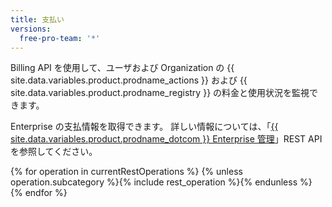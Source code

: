 ```yaml
---
title: 支払い
versions:
  free-pro-team: '*'
---
```


Billing API を使用して、ユーザおよび Organization の {{ site.data.variables.product.prodname_actions }} および {{ site.data.variables.product.prodname_registry }} の料金と使用状況を監視できます。

Enterprise の支払情報を取得できます。 詳しい情報については、「[{{ site.data.variables.product.prodname_dotcom }} Enterprise 管理](/rest/reference/enterprise-admin#billing)」REST API を参照してください。

{% for operation in currentRestOperations %}
  {% unless operation.subcategory %}{% include rest_operation %}{% endunless %}
{% endfor %}
